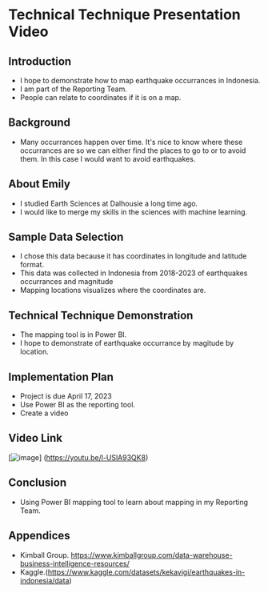 # Technical Technique Presentation Video

## Introduction
- I hope to demonstrate how to map earthquake occurrances in Indonesia.
- I am part of the Reporting Team.  
- People can relate to coordinates if it is on a map.

## Background
- Many occurrances happen over time. It's nice to know where these occurrances are so we can either find the places to go to or to avoid them. In this case I would want to avoid earthquakes.


## About Emily
- I studied Earth Sciences at Dalhousie a long time ago.
- I would like to merge my skills in the sciences with machine learning.


## Sample Data Selection
- I chose this data because it has coordinates in longitude and latitude format.
- This data was collected in Indonesia from 2018-2023 of earthquakes occurrances and magnitude
- Mapping locations visualizes where the coordinates are.


## Technical Technique Demonstration
- The mapping tool is in Power BI.
- I hope to demonstrate of earthquake occurrance by magitude by location.

## Implementation Plan
- Project is due April 17, 2023
- Use Power BI as the reporting tool.
- Create a video
  
## Video Link
[![image](https://github.com/ekysss/Capstone2024/assets/148264582/97c2f441-522a-413c-a622-fe91ee093d3d)]
(https://youtu.be/l-USlA93QK8)


## Conclusion
- Using Power BI mapping tool to learn about mapping in my Reporting Team.

## Appendices
- Kimball Group. https://www.kimballgroup.com/data-warehouse-business-intelligence-resources/
- Kaggle.(https://www.kaggle.com/datasets/kekavigi/earthquakes-in-indonesia/data)
